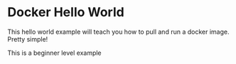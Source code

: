 # Docker Hello World

This hello world example will teach you how to pull and run a docker image. Pretty simple!

This is a beginner level example